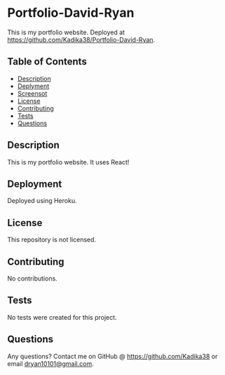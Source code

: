 # Portfolio-David-Ryan
This is my portfolio website.  Deployed at https://github.com/Kadika38/Portfolio-David-Ryan.

## Table of Contents
* [Description](#general-description)
* [Deplyment](#deployment)
* [Screensot](#screenshot)
* [License](#license)
* [Contributing](#contributing)
* [Tests](#tests)
* [Questions](#questions)
    
    
## Description
This is my portfolio website.  It uses React!


## Deployment
Deployed using Heroku.

## License
This repository is not licensed.


## Contributing
No contributions.


## Tests
No tests were created for this project.


## Questions
Any questions?  Contact me on GitHub @ https://github.com/Kadika38 or email dryan10101@gmail.com.